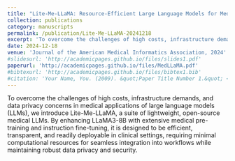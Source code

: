 ```yaml
---
title: "Lite-Me-LLaMA: Resource-Efficient Large Language Models for Medical Applications"
collection: publications
category: manuscripts
permalink: /publication/Lite-Me-LLaMA-20241218
excerpt: 'To overcome the challenges of high costs, infrastructure demands, and data privacy concerns in medical applications of large language models (LLMs), we introduce Lite-Me-LLaMA, a suite of lightweight, open-source medical LLMs. By enhancing LLaMA3-8B with extensive medical pre-training and instruction fine-tuning, it is designed to be efficient, transparent, and readily deployable in clinical settings, requiring minimal computational resources for seamless integration into workflows while maintaining robust data privacy and security.'
date: 2024-12-18
venue: 'Journal of the American Medical Informatics Association, 2024'
#slidesurl: 'http://academicpages.github.io/files/slides1.pdf'
paperurl: 'http://academicpages.github.io/files/MedLLaMA.pdf'
#bibtexurl: 'http://academicpages.github.io/files/bibtex1.bib'
#citation: 'Your Name, You. (2009). &quot;Paper Title Number 1.&quot; <i>Journal 1</i>. 1(1).'
---
```

To overcome the challenges of high costs, infrastructure demands, and data privacy concerns in
medical applications of large language models (LLMs), we introduce Lite-Me-LLaMA, a suite of lightweight, open-source medical LLMs. By enhancing LLaMA3-8B with extensive medical pre-training and instruction fine-tuning, it is designed to be efficient, transparent, and readily deployable in clinical settings, requiring minimal computational resources for seamless integration into workflows while maintaining robust data privacy and security.
